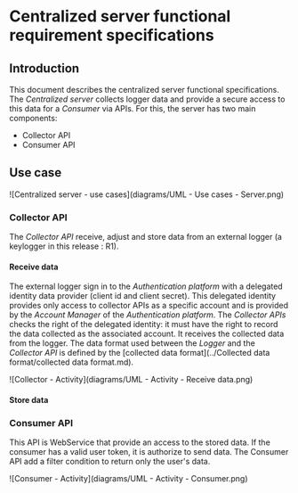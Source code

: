 # Centralized server functional requirement specifications

## Introduction

This document describes the centralized server functional specifications.
The *Centralized server* collects logger data and provide a secure access to this data for a *Consumer* via APIs.
For this, the server has two main components:
- Collector API
- Consumer API

## Use case

![Centralized server - use cases](diagrams/UML - Use cases - Server.png)

### Collector API

The *Collector API* receive, adjust and store data from an external logger (a keylogger in this release : R1).

#### Receive data

The external logger sign in to the *Authentication platform* with a delegated identity data provider (client id and client secret). This delegated identity provides only access to collector APIs as a specific account and is provided by the *Account Manager* of the *Authentication platform*.
The *Collector APIs* checks the right of the delegated identity: it must have the right to record the data collected as the associated account.
It receives the collected data from the logger.
The data format used between the *Logger* and the *Collector API* is defined by the [collected data format](../Collected data format/collected data format.md).

![Collector - Activity](diagrams/UML - Activity - Receive data.png)

#### Store data

### Consumer API

This API is WebService that provide an access to the stored data. If the consumer has a valid user token, it is authorize to send data.
The Consumer API add a filter condition to return only the user's data.

![Consumer - Activity](diagrams/UML - Activity - Consumer.png)
